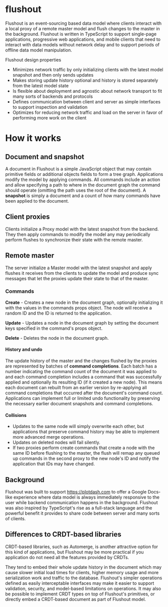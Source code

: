 # flushout
Flushout is an event-sourcing based data model where clients interact with a local proxy of a remote master
model and flush changes to the master in the background. Flushout is written in TypeScript to support single-page applications, progressive web applications, and mobile clients that need to interact with data models without network delay and to support periods of offline data model manipulation. 

Flushout design properties
* Minimizes network traffic by only initializing clients with the latest model snapshot and then only sends updates
* Makes storing update history optional and history is stored separately from the latest model state
* Is flexible about deployment and agnostic about network transport to fit many sorts of backends and protocols
* Defines communication between client and server as simple interfaces to support inspection and validation
* Optimizes for reducing network traffic and load on the server in favor of performing more work on the client

# How it works
## Document and snapshot
A document in Flushout is a simple JavaScript object that may contain primitive fields or additional objects fields to form a tree graph. Applications modify the model by applying commands. All commands include an action and allow specifying a path to where in the document graph the command should operate (omitting the path uses the root of the document). A **snapshot** is simply a document and a count of how many commands have been applied to the document.

## Client proxies
Clients initialize a Proxy model with the latest snapshot from the backend. They then apply commands to modify the model any may periodically perform flushes to synchronize their state with the remote master.

## Remote master
The server initialize a Master model with the latest snapshot and apply flushes it receives from the clients to update the model and produce sync messages that let the proxies update their state to that of the master.

### Commands   
**Create** - Creates a new node in the document graph, optionally initializing it with the values in the commands props object. The node will receive a random ID and the ID is returned to the application.   

**Update** - Updates a node in the document graph by setting the document keys specified in the command's props object.   

**Delete** - Deletes the node in the document graph.   

#### History and undo
The update history of the master and the changes flushed by the proxies are represented by batches of **command completions**. Each batch has a number indicating the command count of the document it was applied to and each command completion includes a command that was successfully applied and optionally its resulting ID (if it created a new node). This means each document can rebuilt from an earlier version by re-applying all command completions that occurred after the document's command count. Applications can implement full or limited undo functionality by preserving the necessary earlier document snapshots and command completions.

#### Collisions
* Updates to the same node will simply overwrite each other, but applications that preserve command history may be able to implement more advanced merge operations.
* Updates on deleted nodes will fail silently.
* If two proxies perform create commands that create a node with the same ID before flushing to the master, the flush will remap any queued up commands in the second proxy to the new node's ID and notify the application that IDs may have changed.

## Background
Flushout was built to support https://plotdash.com to offer a Google Docs-like experience where data model is always immediately responsive to the user while backend communication happens in the background. Flushout was also inspired by TypeScript's rise as a full-stack language and the powerful benefit it provides to share code between server and many sorts of clients.

## Differences to CRDT-based libraries
CRDT-based libraries, such as Automerge, is another attractive option for this kind of applications, but Flushout may be more practical if you application do not need all the features provided by CRDTs.    

They tend to embed their whole update history in the document which may cause slower initial load times for clients, higher memory usage and more serialization work and traffic to the database. Flushout's simpler operations defined as easily interceptable interfaces may make it easier to support validation, security, and model-based limitations on operations. It may also be possible to implement CRDT types on top of Flushout's primitives, or directly embed a CRDT-based document as part of Flushout model.
